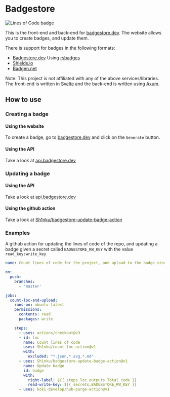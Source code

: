 # Badgestore
![Lines of Code badge](https://api.badgestore.dev/badge/108db75934eb5ec0/local)

This is the front-end and back-end for [badgestore.dev](https://badgestore.dev). The website allows you to create badges, and update them.

There is support for badges in the following formats:
- [Badgestore.dev](https://badgestore.dev) Using [rsbadges](https://gitlab.com/tangram-vision/oss/rsbadges)
- [Shields.io](https://shields.io)
- [Badgen.net](https://badgen.net)

Note: This project is not affiliated with any of the above services/libraries.  
The front-end is written in [Svelte](https://svelte.dev) and the back-end is written using [Axum](https://github.com/tokio-rs/axum).

## How to use
### Creating a badge
#### Using the website
To create a badge, go to [badgestore.dev](https://badgestore.dev) and click on the `Generate` button.
#### Using the API
Take a look at [api.badgestore.dev](https://api.badgestore.dev)
### Updating a badge
#### Using the API
Take a look at [api.badgestore.dev](https://api.badgestore.dev)
#### Using the github action
Take a look at [Sh1nku/badgestore-update-badge-action](https://github.com/Sh1nku/badgestore-update-badge-action)
### Examples
A github action for updating the lines of code of the repo, and updating a badge given a secret called `BADGESTORE_RW_KEY` with the value `read_key:write_key`
```yaml
name: Count lines of code for the project, and upload to the badge store

on:
  push:
    branches:
      - 'master'

jobs:
  count-loc-and-upload:
    runs-on: ubuntu-latest
    permissions:
      contents: read
      packages: write

    steps:
      - uses: actions/checkout@v3
      - id: loc
        name: Count lines of code
        uses: Sh1nku/count-loc-action@v1
        with:
          excluded: "*.json,*.svg,*.md"
      - uses: Sh1nku/badgestore-update-badge-action@v1
        name: Update badge
        id: badge
        with:
          right-label: ${{ steps.loc.outputs.Total_code }}
          read-write-key: ${{ secrets.BADGESTORE_RW_KEY }}
      - uses: koki-develop/hub-purge-action@v1
```